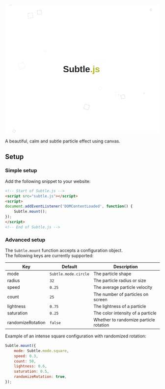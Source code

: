 ![screenshot.png](screenshot.png)

A beautiful, calm and subtle particle effect using canvas.

## Setup

### Simple setup

Add the following snippet to your website:
```html
<!-- Start of Subtle.js -->
<script src="subtle.js"></script>
<script>
document.addEventListener('DOMContentLoaded', function() {
    Subtle.mount();
});
</script>
<!-- End of Subtle.js -->
```

### Advanced setup

The `Subtle.mount` function accepts a configuration object.   
The following keys are currently supported:

| Key               | Default       | Description
| ----------------- | ------------- | ---------------------------------
| mode              | `Subtle.mode.circle` | The particle shape
| radius            | `32`          | The particle radius or size
| speed             | `0.25`        | The average particle velocity
| count             | `25`          | The number of particles on screen
| lightness         | `0.75`        | The lightness of a particle
| saturation        | `0.25`        | The color intensity of a particle
| randomizeRotation | `false`       | Whether to randomize particle rotation

Example of an intense square configuration with randomized rotation:
```js
Subtle.mount({
    mode: Subtle.mode.square,
    speed: 0.3,
    count: 50,
    lightness: 0.6,
    saturation: 0.5,
    randomizeRotation: true,
});
```
